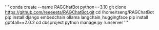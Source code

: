 '''
conda create --name RAGChatBot python==3.10
git clone https://github.com/reeeeeta/RAGChatBot.git
cd /home/tseng/RAGChatBot
pip install django embedchain ollama langchain_huggingface
pip install gpt4all==2.0.2
cd dbsproject
python manage.py runserver
'''

